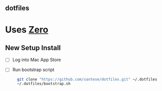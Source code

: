 ## dotfiles

# Uses [Zero](https://github.com/zero-sh/zero.sh)

## New Setup Install

- [ ] Log into Mac App Store

- [ ] Run bootstrap script

  ```bash
    git clone "https://github.com/santese/dotfiles.git" ~/.dotfiles
    ~/.dotfiles/bootstrap.sh
  ```
